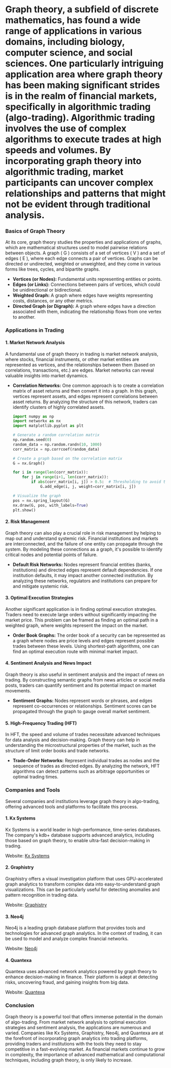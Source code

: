 # Graph theory, a subfield of discrete mathematics, has found a wide range of applications in various domains, including biology, computer science, and social sciences. One particularly intriguing application area where graph theory has been making significant strides is in the realm of financial markets, specifically in algorithmic trading (algo-trading). Algorithmic trading involves the use of complex algorithms to execute trades at high speeds and volumes. By incorporating graph theory into algorithmic trading, market participants can uncover complex relationships and patterns that might not be evident through traditional analysis.

### Basics of Graph Theory

At its core, graph theory studies the properties and applications of graphs, which are mathematical structures used to model pairwise relations between objects. A graph \( G \) consists of a set of vertices \( V \) and a set of edges \( E \), where each edge connects a pair of vertices. Graphs can be directed or undirected, weighted or unweighted, and they come in various forms like trees, cycles, and bipartite graphs.

- **Vertices (or Nodes):** Fundamental units representing entities or points.
- **Edges (or Links):** Connections between pairs of vertices, which could be unidirectional or bidirectional.
- **Weighted Graph:** A graph where edges have weights representing costs, distances, or any other metrics.
- **Directed Graph (or Digraph):** A graph where edges have a direction associated with them, indicating the relationship flows from one vertex to another.

### Applications in Trading

#### 1. Market Network Analysis

A fundamental use of graph theory in trading is market network analysis, where stocks, financial instruments, or other market entities are represented as vertices, and the relationships between them (based on correlations, transactions, etc.) are edges. Market networks can reveal valuable insights into market dynamics.

- **Correlation Networks:** One common approach is to create a correlation matrix of asset returns and then convert it into a graph. In this graph, vertices represent assets, and edges represent correlations between asset returns. By analyzing the structure of this network, traders can identify clusters of highly correlated assets.
  
  ```python
  import numpy as np
  import networkx as nx
  import matplotlib.pyplot as plt
  
  # Generate a random correlation matrix
  np.random.seed(0)
  random_data = np.random.randn(10, 1000)
  corr_matrix = np.corrcoef(random_data)
  
  # Create a graph based on the correlation matrix
  G = nx.Graph()
  
  for i in range(len(corr_matrix)):
      for j in range(i+1, len(corr_matrix)):
          if abs(corr_matrix[i, j]) > 0.5:  # Thresholding to avoid too many edges
              G.add_edge(i, j, weight=corr_matrix[i, j])
  
  # Visualize the graph
  pos = nx.spring_layout(G)
  nx.draw(G, pos, with_labels=True)
  plt.show()
  ```

#### 2. Risk Management

Graph theory can also play a crucial role in risk management by helping to map out and understand systemic risk. Financial institutions and markets are interconnected, and the failure of one entity can propagate through the system. By modeling these connections as a graph, it's possible to identify critical nodes and potential points of failure.

- **Default Risk Networks:** Nodes represent financial entities (banks, institutions) and directed edges represent default dependencies. If one institution defaults, it may impact another connected institution. By analyzing these networks, regulators and institutions can prepare for and mitigate systemic risk.

#### 3. Optimal Execution Strategies

Another significant application is in finding optimal execution strategies. Traders need to execute large orders without significantly impacting the market price. This problem can be framed as finding an optimal path in a weighted graph, where weights represent the impact on the market.

- **Order Book Graphs:** The order book of a security can be represented as a graph where nodes are price levels and edges represent possible trades between these levels. Using shortest-path algorithms, one can find an optimal execution route with minimal market impact.

#### 4. Sentiment Analysis and News Impact

Graph theory is also useful in sentiment analysis and the impact of news on trading. By constructing semantic graphs from news articles or social media posts, traders can quantify sentiment and its potential impact on market movements.

- **Sentiment Graphs:** Nodes represent words or phrases, and edges represent co-occurrences or relationships. Sentiment scores can be propagated through the graph to gauge overall market sentiment.

#### 5. High-Frequency Trading (HFT)

In HFT, the speed and volume of trades necessitate advanced techniques for data analysis and decision-making. Graph theory can help in understanding the microstructural properties of the market, such as the structure of limit order books and trade networks.

- **Trade-Order Networks:** Represent individual trades as nodes and the sequence of trades as directed edges. By analyzing the network, HFT algorithms can detect patterns such as arbitrage opportunities or optimal trading times.

### Companies and Tools

Several companies and institutions leverage graph theory in algo-trading, offering advanced tools and platforms to facilitate this process.

#### 1. **Kx Systems**

Kx Systems is a world leader in high-performance, time-series databases. The company's kdb+ database supports advanced analytics, including those based on graph theory, to enable ultra-fast decision-making in trading.

Website: [Kx Systems](https://kx.com/)

#### 2. **Graphistry**

Graphistry offers a visual investigation platform that uses GPU-accelerated graph analytics to transform complex data into easy-to-understand graph visualizations. This can be particularly useful for detecting anomalies and pattern recognition in trading data.

Website: [Graphistry](https://www.graphistry.com/)

#### 3. **Neo4j**

Neo4j is a leading graph database platform that provides tools and technologies for advanced graph analytics. In the context of trading, it can be used to model and analyze complex financial networks.

Website: [Neo4j](https://neo4j.com/)

#### 4. **Quantexa**

Quantexa uses advanced network analytics powered by graph theory to enhance decision-making in finance. Their platform is adept at detecting risks, uncovering fraud, and gaining insights from big data.

Website: [Quantexa](https://www.quantexa.com/)

### Conclusion

Graph theory is a powerful tool that offers immense potential in the domain of algo-trading. From market network analysis to optimal execution strategies and sentiment analysis, the applications are numerous and varied. Companies like Kx Systems, Graphistry, Neo4j, and Quantexa are at the forefront of incorporating graph analytics into trading platforms, providing traders and institutions with the tools they need to stay competitive in a fast-evolving market. As financial markets continue to grow in complexity, the importance of advanced mathematical and computational techniques, including graph theory, is only likely to increase.
